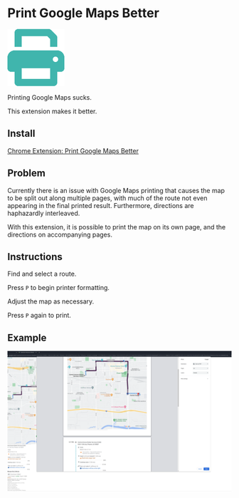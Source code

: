 # Print Google Maps Better

![icon](./icon128.png)

Printing Google Maps sucks.

This extension makes it better.

## Install

[Chrome Extension: Print Google Maps Better](https://chrome.google.com/webstore/detail/print-google-maps-better/pjikogceiofjfblflbjifdiepfgcfmmd)

## Problem

Currently there is an issue with Google Maps printing that causes the map to be split out along multiple pages, with much of the route not even appearing in the final printed result.
Furthermore, directions are haphazardly interleaved.

With this extension, it is possible to print the map on its own page, and the directions on accompanying pages.

## Instructions

Find and select a route.

Press `P` to begin printer formatting.

Adjust the map as necessary.

Press `P` again to print.


## Example

![example](./assets/example.png)
